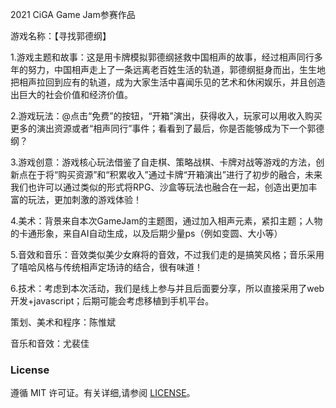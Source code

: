 2021 CiGA Game Jam参赛作品

游戏名称：【寻找郭德纲】

1.游戏主题和故事：这是用卡牌模拟郭德纲拯救中国相声的故事，经过相声同行多年的努力，中国相声走上了一条远离老百姓生活的轨道，郭德纲挺身而出，生生地把相声拉回到应有的轨道，成为大家生活中喜闻乐见的艺术和休闲娱乐，并且创造出巨大的社会价值和经济价值。

2.游戏玩法：@点击“免费”的按钮，“开箱”演出，获得收入，玩家可以用收入购买更多的演出资源或者“相声同行”事件；看看到了最后，你是否能够成为下一个郭德纲？

3.游戏创意：游戏核心玩法借鉴了自走棋、策略战棋、卡牌对战等游戏的方法，创新点在于将“购买资源”和“积累收入”通过卡牌“开箱演出”进行了初步的融合，未来我们也许可以通过类似的形式将RPG、沙盒等玩法也融合在一起，创造出更加丰富的玩法，更加刺激的游戏体验！

4.美术：背景来自本次GameJam的主题图，通过加入相声元素，紧扣主题；人物的卡通形象，来自AI自动生成，以及后期少量ps（例如变圆、大小等）

5.音效和音乐：音效类似美少女麻将的音效，不过我们走的是搞笑风格；音乐采用了嘻哈风格与传统相声定场诗的结合，很有味道！

6.技术：考虑到本次活动，我们是线上参与并且后面要分享，所以直接采用了web开发+javascript；后期可能会考虑移植到手机平台。

策划、美术和程序：陈惟斌

音乐和音效：尤裴佳

### License

遵循 MIT 许可证。有关详细,请参阅 [LICENSE](https://github.com/ashora/ashora.github.io/blob/master/LICENSE)。
